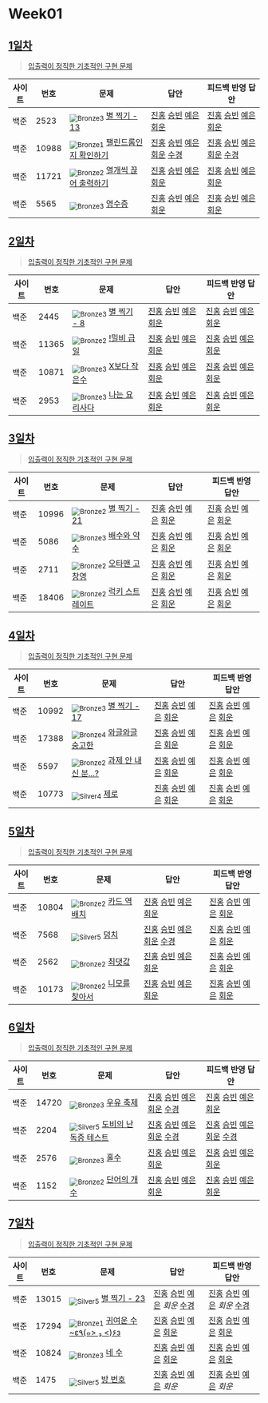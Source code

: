 <!-- tier 리스트 S -->
[Unrated]: https://user-images.githubusercontent.com/33937365/126247607-85783912-c11a-4d50-ac36-8cc7dcb75cd2.png
[Bronze5]: https://user-images.githubusercontent.com/33937365/126247611-e362d727-17a4-4737-a232-5827e185ab7c.png
[Bronze4]: https://user-images.githubusercontent.com/33937365/126247612-89cbc675-e1d4-43a2-950b-1cb014dca697.png
[Bronze3]: https://user-images.githubusercontent.com/33937365/126247613-b8408610-7bc4-40f8-804f-a30a45ddbb68.png
[Bronze2]: https://user-images.githubusercontent.com/33937365/126247614-d85dc6ff-a520-4c00-82bd-eb593b156bd8.png
[Bronze1]: https://user-images.githubusercontent.com/33937365/126247616-04b2ab30-9891-4b7b-8cb4-38e99b97e834.png
[Silver5]: https://user-images.githubusercontent.com/33937365/126247618-38c5c905-672b-4d75-808e-8a7d45ea577d.png
[Silver4]: https://user-images.githubusercontent.com/33937365/126247620-ba2d1b96-b0aa-4b88-80c5-71569c69bbc3.png
[Silver3]: https://user-images.githubusercontent.com/33937365/126247621-1b55b7f4-3a79-4348-8a63-f00c1813853e.png
[Silver2]: https://user-images.githubusercontent.com/33937365/126247622-a83b30a9-6618-4593-b775-6f6730afd3f6.png
[Silver1]: https://user-images.githubusercontent.com/33937365/126247625-8d82f8ab-6f95-4ef8-a243-be31f548596e.png
[Gold5]: https://user-images.githubusercontent.com/33937365/126247627-2979d4d5-915a-4c4e-adb7-c171f9bafe28.png
[Gold4]: https://user-images.githubusercontent.com/33937365/126247629-b24e1e24-4579-450f-bc3c-f166361091dd.png
[Gold3]: https://user-images.githubusercontent.com/33937365/126247630-80fb15af-debc-451d-a937-6c9c6bfa693b.png
[Gold2]: https://user-images.githubusercontent.com/33937365/126247633-7112f6a6-57da-4d1d-953f-5414ba8ffc3d.png
[Gold1]: https://user-images.githubusercontent.com/33937365/126247635-42bd3af9-e129-4379-b44a-22d75de3def6.png
[Platinum5]: https://user-images.githubusercontent.com/33937365/126247636-763e3bc4-43a9-4724-8ce1-c2288aecb636.png
[Platinum4]: https://user-images.githubusercontent.com/33937365/126247637-af30d243-2771-4966-b0bb-0901b9fd4989.png
[Platinum3]: https://user-images.githubusercontent.com/33937365/126247640-cfd654db-86d8-42a9-8d1b-0f3494758330.png
[Platinum2]: https://user-images.githubusercontent.com/33937365/126247641-3e60e9a6-5116-4005-a87d-bfb59969c87a.png
[Platinum1]: https://user-images.githubusercontent.com/33937365/126247643-23bba5ac-52c4-442a-a88a-2eb8998f6446.png
[Diamond5]: https://user-images.githubusercontent.com/33937365/126247645-870445bf-25d9-45ce-9c07-a25949ffad21.png
[Diamond4]: https://user-images.githubusercontent.com/33937365/126247646-b2d7e328-c205-448d-a5bf-c6294c07edaa.png
[Diamond3]: https://user-images.githubusercontent.com/33937365/126247647-db568f94-882f-410c-bd1b-63d49c87623c.png
[Diamond2]: https://user-images.githubusercontent.com/33937365/126247648-52f92f07-0fb9-4b1d-a344-6e9b81d81044.png
[Diamond1]: https://user-images.githubusercontent.com/33937365/126247649-4d068f63-f5e1-40df-910e-dceeb2b7de99.png
[Ruby5]: https://user-images.githubusercontent.com/33937365/126247652-94013ea7-9a96-4068-b922-01535c85801d.png
[Ruby4]: https://user-images.githubusercontent.com/33937365/126247655-a10f7077-6341-416e-938c-b500b7022aca.png
[Ruby3]: https://user-images.githubusercontent.com/33937365/126247656-d0e16a36-5080-4585-a465-4e4f5302beef.png
[Ruby2]: https://user-images.githubusercontent.com/33937365/126247659-1d249660-02a2-4a95-966f-074f99df70fe.png
[Ruby1]: https://user-images.githubusercontent.com/33937365/126247660-8e0d236d-eaef-42b3-8983-28f9e6c94ff9.png
<!-- tier 리스트 E -->

# Week01

## [1일차](Day01)

> [입출력이 정직한 기초적인 구현 문제](https://www.acmicpc.net/group/workbook/view/9797/28682)

| 사이트 | 번호  | 문제                                                           | 답안                                                                                                                  | 피드백 반영 답안                                                                                                                  |
| ------ | ----- | -------------------------------------------------------------- | --------------------------------------------------------------------------------------------------------------------- | --------------------------------------------------------------------------------------------------------------------------------- |
| 백준   | 2523  | <sub>![Bronze3]</sub> [별 찍기 - 13](https://www.acmicpc.net/problem/2523) | [진홍](Day01/boj2523_kjh.java) [승빈](Day01/boj2523_wsb.java) [예은](Day01/boj2523_lye.cs) [회운](Day01/boj2523_jhw.java) | [진홍](Day01/boj2523_kjh_fb.java) [승빈](Day01/boj2523_wsb_fb.java) [예은](Day01/boj2523_lye_fb.cs) [회운](Day01/boj2523_jhw_fb.java) |
| 백준   | 10988 | <sub>![Bronze1]</sub> [팰린드롬인지 확인하기](https://www.acmicpc.net/problem/10988) | [진홍](Day01/boj10988_kjh.java) [승빈](Day01/boj10988_wsb.java) [예은](Day01/boj10988_lye.cs) [회운](Day01/boj10988_jhw.java) [수경](https://github.com/sukyeongh/Algorithm/blob/master/2021_04/20210409/bj10988_hsk.js)| [진홍](Day01/boj10988_kjh_fb.java) [승빈](Day01/boj10988_wsb_fb.java) [예은](Day01/boj10988_lye_fb.cs) [회운](Day01/boj10988_jhw_fb.java) [수경](https://github.com/sukyeongh/Algorithm/blob/master/2021_04/20210409/bj10988_hsk_fb.js) |
| 백준   | 11721 | <sub>![Bronze2]</sub> [열개씩 끊어 출력하기](https://www.acmicpc.net/problem/11721)  | [진홍](Day01/boj11721_kjh.java) [승빈](Day01/boj11721_wsb.java) [예은](Day01/boj11721_lye.cs) [회운](Day01/boj11721_jhw.java) | [진홍](Day01/boj11721_kjh_fb.java) [승빈](Day01/boj11721_wsb_fb.java) [예은](Day01/boj11721_lye_fb.cs) [회운](Day01/boj11721_jhw_fb.java) |
| 백준   | 5565  | <sub>![Bronze3]</sub> [영수증](https://www.acmicpc.net/problem/5565) | [진홍](Day01/boj5565_kjh.java) [승빈](Day01/boj5565_wsb.java) [예은](Day01/boj5565_lye.cs) [회운](Day01/boj5565_jhw.java) | [진홍](Day01/boj5565_kjh_fb.java) [승빈](Day01/boj5565_wsb_fb.java) [예은](Day01/boj5565_lye_fb.cs) [회운](Day01/boj5565_jhw_fb.java)     |

## [2일차](Day02)

> [입출력이 정직한 기초적인 구현 문제](https://www.acmicpc.net/group/workbook/view/9797/28683)

| 사이트 | 번호  | 문제                                                  | 답안                                                                                                                  | 피드백 반영 답안                                                                                                               |
| ------ | ----- | ----------------------------------------------------- | --------------------------------------------------------------------------------------------------------------------- | ------------------------------------------------------------------------------------------------------------------------------ |
| 백준   | 2445  | <sub>![Bronze3]</sub> [별 찍기 - 8](https://www.acmicpc.net/problem/2445)   | [진홍](Day02/boj2445_kjh.java) [승빈](Day02/boj2445_wsb.java) [예은](Day02/boj2445_lye.cs) [회운](Day02/boj2445_jhw.java)     | [진홍](Day02/boj2445_kjh.java) [승빈](Day02/boj2445_wsb_fb.java) [예은](Day02/boj2445_lye_fb.cs) [회운](Day02/boj2445_jhw_fb.java)     |
| 백준   | 11365 | <sub>![Bronze2]</sub> [!밀비 급일](https://www.acmicpc.net/problem/11365)   | [진홍](Day02/boj11365_kjh.java) [승빈](Day02/boj11365_wsb.java) [예은](Day02/boj11365_lye.cs) [회운](Day02/boj11365_jhw.java) | [진홍](Day02/boj11365_kjh.java) [승빈](Day02/boj11365_wsb_fb.java) [예은](Day02/boj11365_lye_fb.cs) [회운](Day02/boj11365_jhw_fb.java) |
| 백준   | 10871 | <sub>![Bronze3]</sub> [X보다 작은수](https://www.acmicpc.net/problem/10871) | [진홍](Day02/boj10871_kjh.java) [승빈](Day02/boj10871_wsb.java) [예은](Day02/boj10871_lye.cs) [회운](Day02/boj10871_jhw.java) | [진홍](Day02/boj10871_kjh.java) [승빈](Day02/boj10871_wsb.java) [예은](Day02/boj10871_lye_fb.cs) [회운](Day02/boj10871_jhw_fb.java)    |
| 백준   | 2953  | <sub>![Bronze3]</sub> [나는 요리사다](https://www.acmicpc.net/problem/2953) | [진홍](Day02/boj2953_kjh.java) [승빈](Day02/boj2953_wsb.java) [예은](Day02/boj2953_lye.cs) [회운](Day02/boj2953_jhw.java)     | [진홍](Day02/boj2953_kjh.java) [승빈](Day02/boj2953_wsb.java) [예은](Day02/boj2953_lye_fb.cs) [회운](Day02/boj2953_jhw_fb.java)        |

## [3일차](Day03)

> [입출력이 정직한 기초적인 구현 문제](https://www.acmicpc.net/group/workbook/view/9797/28694)

| 사이트 | 번호  | 문제                                                     | 답안                                                                                                                  | 피드백 반영 답안                                                                                                               |
| ------ | ----- | -------------------------------------------------------- | --------------------------------------------------------------------------------------------------------------------- | ------------------------------------------------------------------------------------------------------------------------------ |
| 백준   | 10996 | <sub>![Bronze2]</sub> [별 찍기 - 21](https://www.acmicpc.net/problem/10996)    | [진홍](Day03/boj10996_kjh.java) [승빈](Day03/boj10996_wsb.java) [예은](Day03/boj10996_lye.cs) [회운](Day03/boj10996_jhw.java) | [진홍](Day03/boj10996_kjh_fb.java) [승빈](Day03/boj10996_wsb.java) [예은](Day03/boj10996_lye_fb.cs) [회운](Day03/boj10996_jhw_fb.java) |
| 백준   | 5086  | <sub>![Bronze3]</sub> [배수와 약수](https://www.acmicpc.net/problem/5086)      | [진홍](Day03/boj5086_kjh.java) [승빈](Day03/boj5086_wsb.java) [예은](Day03/boj5086_lye.cs) [회운](Day03/boj5086_jhw.java)     | [진홍](Day03/boj5086_kjh.java) [승빈](Day03/boj5086_wsb.java) [예은](Day03/boj5086_lye_fb.cs) [회운](Day03/boj5086_jhw_fb.java)        |
| 백준   | 2711  | <sub>![Bronze2]</sub> [오타맨 고창영](https://www.acmicpc.net/problem/2711)    | [진홍](Day03/boj2711_kjh.java) [승빈](Day03/boj2711_wsb.java) [예은](Day03/boj2711_lye.cs) [회운](Day03/boj2711_jhw.java)     | [진홍](Day03/boj2711_kjh.java) [승빈](Day03/boj2711_wsb_fb.java) [예은](Day03/boj2711_lye_fb.cs) [회운](Day03/boj2711_jhw_fb.java)     |
| 백준   | 18406 | <sub>![Bronze2]</sub> [럭키 스트레이트](https://www.acmicpc.net/problem/18406) | [진홍](Day03/boj18406_kjh.java) [승빈](Day03/boj18406_wsb.java) [예은](Day03/boj18406_lye.cs) [회운](Day03/boj18406_jhw.java) | [진홍](Day03/boj18406_kjh.java) [승빈](Day03/boj18406_wsb_fb.java) [예은](Day03/boj18406_lye_fb.cs) [회운](Day03/boj18406_jhw_fb.java) |

## [4일차](Day04)

> [입출력이 정직한 기초적인 구현 문제](https://www.acmicpc.net/group/workbook/view/9797/28716)

| 사이트 | 번호  | 문제                                                        | 답안                                                                                                                  | 피드백 반영 답안                                                                                                                  |
| ------ | ----- | ----------------------------------------------------------- | --------------------------------------------------------------------------------------------------------------------- | --------------------------------------------------------------------------------------------------------------------------------- |
| 백준   | 10992 | <sub>![Bronze3]</sub> [별 찍기 - 17](https://www.acmicpc.net/problem/10992)       | [진홍](Day04/boj10992_kjh.java) [승빈](Day04/boj10992_wsb.java) [예은](Day04/boj10992_lye.cs) [회운](Day04/boj10992_jhw.java) | [진홍](Day04/boj10992_kjh_fb.java) [승빈](Day04/boj10992_wsb_fb.java) [예은](Day04/boj10992_lye_fb.cs) [회운](Day04/boj10992_jhw_fb.java) |
| 백준   | 17388 | <sub>![Bronze4]</sub> [와글와글 숭고한](https://www.acmicpc.net/problem/17388)    | [진홍](Day04/boj17388_kjh.java) [승빈](Day04/boj17388_wsb.java) [예은](Day04/boj17388_lye.cs) [회운](Day04/boj17388_jhw.java) | [진홍](Day04/boj17388_kjh.java) [승빈](Day04/boj17388_wsb.java) [예은](Day04/boj17388_lye_fb.cs) [회운](Day04/boj17388_jhw_fb.java)       |
| 백준   | 5597  | <sub>![Bronze2]</sub> [과제 안 내신 분...?](https://www.acmicpc.net/problem/5597) | [진홍](Day04/boj5597_kjh.java) [승빈](Day04/boj5597_wsb.java) [예은](Day04/boj5597_lye.cs) [회운](Day04/boj5597_jhw.java)     | [진홍](Day04/boj5597_kjh_fb.java) [승빈](Day04/boj5597_wsb_fb.java) [예은](Day04/boj5597_lye_fb.cs) [회운](Day04/boj5597_jhw_fb.java)     |
| 백준   | 10773 | <sub>![Silver4]</sub> [제로](https://www.acmicpc.net/problem/10773)               | [진홍](Day04/boj10773_kjh.java) [승빈](Day04/boj10773_wsb.java) [예은](Day04/boj10773_lye.cs) [회운](Day04/boj10773_jhw.java) | [진홍](Day04/boj10773_kjh.java) [승빈](Day04/boj10773_wsb_fb.java) [예은](Day04/boj10773_lye_fb.cs) [회운](Day04/boj10773_jhw_fb.java)    |

## [5일차](Day05)

> [입출력이 정직한 기초적인 구현 문제](https://www.acmicpc.net/group/workbook/view/9797/28728)

| 사이트 | 번호  | 문제                                                   | 답안                                                                                                                  | 피드백 반영 답안                                                                                                               |
| ------ | ----- | ------------------------------------------------------ | --------------------------------------------------------------------------------------------------------------------- | ------------------------------------------------------------------------------------------------------------------------------ |
| 백준   | 10804 | <sub>![Bronze2]</sub> [카드 역배치](https://www.acmicpc.net/problem/10804)   | [진홍](Day05/boj10804_kjh.java) [승빈](Day05/boj10804_wsb.cs) [예은](Day05/boj10804_lye.cs) [회운](Day05/boj10804_jhw.java)   | [진홍](Day05/boj10804_kjh_fb.java) [승빈](Day05/boj10804_wsb.java) [예은](Day05/boj10804_lye_fb.cs) [회운](Day05/boj10804_jhw_fb.java) |
| 백준   | 7568  | <sub>![Silver5]</sub> [덩치](https://www.acmicpc.net/problem/7568)           | [진홍](Day05/boj7568_kjh.java) [승빈](Day05/boj7568_wsb.cs) [예은](Day05/boj7568_lye.cs) [회운](Day05/boj7568_jhw.java) [수경](https://github.com/sukyeongh/Algorithm/blob/master/2021_04/20210410/bj7568_hsk.js)      | [진홍](Day05/boj7568_kjh_fb.java) [승빈](Day05/boj7568_wsb.java) [예은](Day05/boj7568_lye_fb.cs) [회운](Day05/boj7568_jhw_fb.java)     |
| 백준   | 2562  | <sub>![Bronze2]</sub> [최댓값](https://www.acmicpc.net/problem/2562)         | [진홍](Day05/boj2562_kjh.java) [승빈](Day05/boj2562_wsb.java) [예은](Day05/boj2562_lye.cs) [회운](Day05/boj2562_jhw.java)     | [진홍](Day05/boj2562_kjh_fb.java) [승빈](Day05/boj2562_wsb.java) [예은](Day05/boj2562_lye_fb.cs) [회운](Day05/boj2562_jhw_fb.java)     |
| 백준   | 10173 | <sub>![Bronze2]</sub> [니모를 찾아서](https://www.acmicpc.net/problem/10173) | [진홍](Day05/boj10173_kjh.java) [승빈](Day05/boj10173_wsb.java) [예은](Day05/boj10173_lye.cs) [회운](Day05/boj10173_jhw.java) | [진홍](Day05/boj10173_kjh.java) [승빈](Day05/boj10173_wsb.java) [예은](Day05/boj10173_lye_fb.cs) [회운](Day05/boj10173_jhw_fb.java)    |

## [6일차](Day06)

> [입출력이 정직한 기초적인 구현 문제](https://www.acmicpc.net/group/workbook/view/9797/28770)

| 사이트 | 번호  | 문제                                                         | 답안                                                                                                                  | 피드백 반영 답안                                                                                                            |
| ------ | ----- | ------------------------------------------------------------ | --------------------------------------------------------------------------------------------------------------------- | --------------------------------------------------------------------------------------------------------------------------- |
| 백준   | 14720 | <sub>![Bronze3]</sub> [우유 축제](https://www.acmicpc.net/problem/14720)           | [진홍](Day06/boj14720_kjh.java) [승빈](Day06/boj14720_wsb.java) [예은](Day06/boj14720_lye.cs) [회운](Day06/boj14720_jhw.java) [수경](https://github.com/sukyeongh/Algorithm/blob/master/2021_04/20210408/bj14720_hsk.js) | [진홍](Day06/boj14720_kjh.java) [승빈](Day06/boj14720_wsb.java) [예은](Day06/boj14720_lye_fb.cs) [회운](Day06/boj14720_jhw_fb.java) |
| 백준   | 2204  | <sub>![Silver5]</sub> [도비의 난독증 테스트](https://www.acmicpc.net/problem/2204) | [진홍](Day06/boj2204_kjh.java) [승빈](Day06/boj2204_wsb.java) [예은](Day06/boj2204_lye.cs) [회운](Day06/boj2204_jhw.java) [수경](https://github.com/sukyeongh/Algorithm/blob/master/2021_04/20210410/bj7568_hsk.js)    | [진홍](Day06/boj2204_kjh_fb.java) [승빈](Day06/boj2204_wsb.java) [예은](Day06/boj2204_lye_fb.cs) [회운](Day06/boj2204_jhw.java) [수경](https://github.com/sukyeongh/Algorithm/blob/master/2021_04/20210411/bj2204_hsk_fb.js)    |
| 백준   | 2576  | <sub>![Bronze3]</sub> [홀수](https://www.acmicpc.net/problem/2576)                 | [진홍](Day06/boj2576_kjh.java) [승빈](Day06/boj2576_wsb.java) [예은](Day06/boj2576_lye.cs) [회운](Day06/boj2576_jhw.java)     | [진홍](Day06/boj2576_kj_fb_.java) [승빈](Day06/boj2576_wsb.java) [예은](Day06/boj2576_lye_fb.cs) [회운](Day06/boj2576_jhw_fb.java)  |
| 백준   | 1152  | <sub>![Bronze2]</sub> [단어의 개수](https://www.acmicpc.net/problem/1152)          | [진홍](Day06/boj1152_kjh.java) [승빈](Day06/boj1152_wsb.java) [예은](Day06/boj1152_lye.cs) [회운](Day06/boj1152_jhw.java)     | [진홍](Day06/boj1152_kjh.java) [승빈](Day06/boj1152_wsb.java) [예은](Day06/boj1152_lye_fb.cs) [회운](Day06/boj1152_jhw.java)        |

## [7일차](Day07)

> [입출력이 정직한 기초적인 구현 문제](https://www.acmicpc.net/group/workbook/view/9797/28774)

| 사이트 | 번호  | 문제                                                            | 답안                                                                                                                  | 피드백 반영 답안                                                                                                            |
| ------ | ----- | --------------------------------------------------------------- | --------------------------------------------------------------------------------------------------------------------- | --------------------------------------------------------------------------------------------------------------------------- |
| 백준   | 13015 | <sub>![Silver5]</sub> [별 찍기 - 23](https://www.acmicpc.net/problem/13015)           | [진홍](Day07/boj13015_kjh.java) [승빈](Day07/boj13015_wsb.java) [예은](Day07/boj13015_lye.cs) _회운_  [수경](https://github.com/sukyeongh/Algorithm/blob/master/2021_04/20210412/bj13015_hsk.js)                        | [진홍](Day07/boj13015_kjh.java) [승빈](Day07/boj13015_wsb.java) [예은](Day07/boj13015_lye_fb.cs) _회운_   [수경](https://github.com/sukyeongh/Algorithm/blob/master/2021_04/20210412/bj13015_hsk_fb.js)                          |
| 백준   | 17294 | <sub>![Bronze1]</sub> [귀여운 수~ε٩(๑> ₃ <)۶з](https://www.acmicpc.net/problem/17294) | [진홍](Day07/boj17294_kjh.java) [승빈](Day07/boj17294_wsb.java) [예은](Day07/boj17294_lye.cs) [회운](Day07/boj17294_jhw.java) | [진홍](Day07/boj17294_kjh.java) [승빈](Day07/boj17294_wsb.java) [예은](Day07/boj17294_lye_fb.cs) [회운](Day07/boj17294_jhw_fb.java) |
| 백준   | 10824 | <sub>![Bronze3]</sub> [네 수](https://www.acmicpc.net/problem/10824)                  | [진홍](Day07/boj10824_kjh.java) [승빈](Day07/boj10824_wsb.java) [예은](Day07/boj10824_lye.cs) [회운](Day07/boj10824_jhw.java) | [진홍](Day07/boj10824_kjh.java) [승빈](Day07/boj10824_wsb.java) [예은](Day07/boj10824_lye_fb.cs) [회운](Day07/boj10824_jhw.java)    |
| 백준   | 1475  | <sub>![Silver5]</sub> [방 번호](https://www.acmicpc.net/problem/1475)                 | [진홍](Day07/boj1475_kjh.java) [승빈](Day07/boj1475_wsb.java) [예은](Day07/boj1475_lye.cs) _회운_                             | [진홍](Day07/boj1475_kjh.java) [승빈](Day07/boj1475_wsb.java) [예은](Day07/boj1475_lye_fb.cs) _회운_                                |
